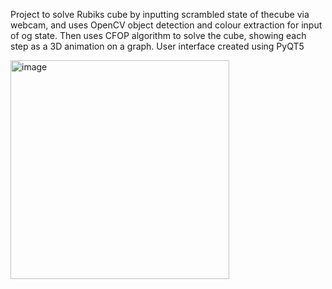 Project to solve Rubiks cube by inputting scrambled state of thecube via webcam, and uses OpenCV object detection and colour extraction for input of og state.
Then uses CFOP algorithm to solve the cube, showing each step as a 3D animation on a graph. User interface created using PyQT5


<img width="350" alt="image" src="https://github.com/user-attachments/assets/14c652ae-4440-48bc-8c4c-d262adad335c" />
